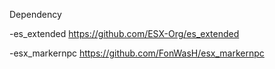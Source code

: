 Dependency

-es_extended
https://github.com/ESX-Org/es_extended

-esx_markernpc
https://github.com/FonWasH/esx_markernpc
